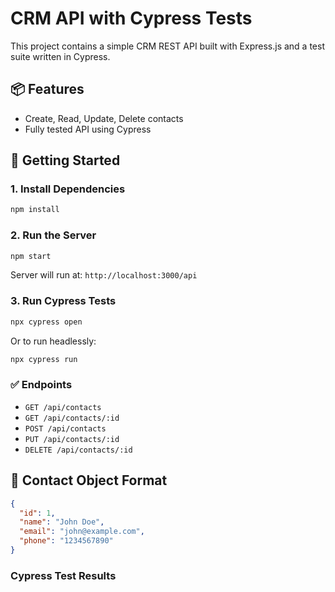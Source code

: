 # CRM API with Cypress Tests

This project contains a simple CRM REST API built with Express.js and a test suite written in Cypress.

## 📦 Features

- Create, Read, Update, Delete contacts
- Fully tested API using Cypress

## 🚀 Getting Started

### 1. Install Dependencies

```bash
npm install
```

### 2. Run the Server

```bash
npm start
```

Server will run at: `http://localhost:3000/api`

### 3. Run Cypress Tests

```bash
npx cypress open
```

Or to run headlessly:

```bash
npx cypress run
```

### ✅ Endpoints

- `GET /api/contacts`
- `GET /api/contacts/:id`
- `POST /api/contacts`
- `PUT /api/contacts/:id`
- `DELETE /api/contacts/:id`

## 👤 Contact Object Format

```json
{
  "id": 1,
  "name": "John Doe",
  "email": "john@example.com",
  "phone": "1234567890"
}
```
### Cypress Test Results

